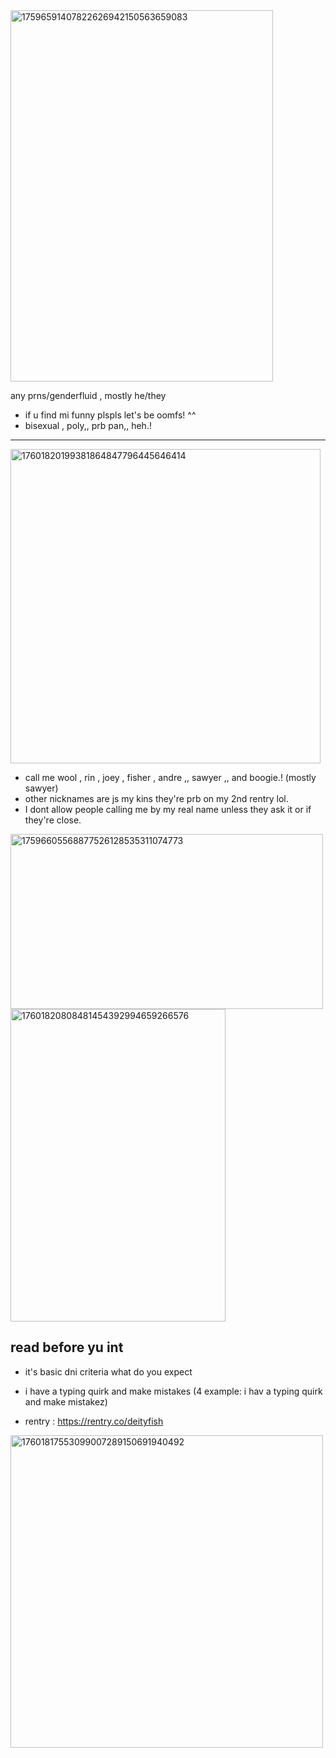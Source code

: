 <img width="420" height="594" alt="17596591407822626942150563659083" src="https://github.com/user-attachments/assets/88cfb4ca-53b1-4c82-a058-1eb766abba06" />

any prns/genderfluid , mostly he/they
  * if u find mi funny plspls let's be oomfs! ^^                 
  * bisexual , poly,, prb pan,, heh.!
 ------
<img width="496" height="503" alt="17601820199381864847796445646414" src="https://github.com/user-attachments/assets/84733aad-9817-4f89-86ba-1bdd0d91d00f" />

  * call me wool , rin , joey , fisher , andre ,, sawyer ,, and boogie.! (mostly sawyer)
  * other nicknames are js my kins they're prb on my 2nd rentry lol.
  * I dont allow people calling me by my real name unless they ask it or if they're close.

<img width="500" height="280" alt="17596605568877526128535311074773" src="https://github.com/user-attachments/assets/a0e65045-76d3-4576-8659-090b25e211f1" />

 <img width="344" height="500" alt="17601820808481454392994659266576" src="https://github.com/user-attachments/assets/eb9010f9-3226-4dd0-9f1e-87d8c56e1f10" />

## read before yu int
  
  * it's basic dni criteria what do you expect
  * i have a typing quirk and make mistakes
    (4 example: i hav a typing quirk and make mistakez)

  * rentry : https://rentry.co/deityfish


<img width="500" height="500" alt="17601817553099007289150691940492" src="https://github.com/user-attachments/assets/81a8a690-d9a0-4a5b-89e5-a7dc5d0d101a" />

